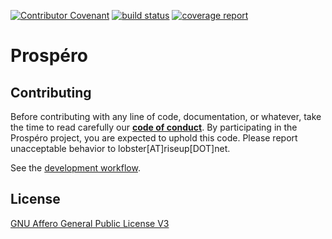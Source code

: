 [![Contributor Covenant](https://img.shields.io/badge/Contributor%20Covenant-v2.0%20adopted-ff69b4.svg)](CODE_OF_CONDUCT.md)
[![build status](https://framagit.org/lobster/prospero/badges/develop/build.svg)](https://framagit.org/lobster/prospero/commits/develop)
[![coverage report](https://framagit.org/lobster/prospero/badges/develop/coverage.svg)](https://lobster.frama.io/prospero/coverage)


# Prospéro

## Contributing

Before contributing with any line of code, documentation, or whatever, take the time to read carefully
our **[code of conduct](CODE_OF_CONDUCT.md)**. By participating in the Prospéro project, you are expected to uphold this code.
Please report unacceptable behavior to lobster[AT]riseup[DOT]net.

See the [development workflow](docs/development_workflow.md).

## License

[GNU Affero General Public License V3](https://www.gnu.org/licenses/agpl-3.0.en.html)
